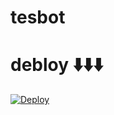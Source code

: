 # tesbot

# debloy ⬇️⬇️⬇️

[![Deploy](https://www.herokucdn.com/deploy/button.svg)](https://dashboard.heroku.com/new?button-url=https%3A%2F%2Fgithub.com%2F&template=https%3A%2F%2Fgithub.com%2FRizki636%2Ftesbot)
